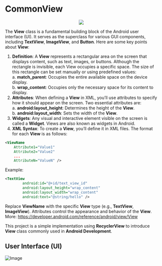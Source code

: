 # CommonView
<p align="center">
  <img src="https://github.com/user-attachments/assets/4f4147c8-bba7-469c-936f-dd6ba203331b">
</p>

The **View** class is a fundamental building block of the Android user interface (UI). It serves as the superclass for various GUI components, including **TextView**, **ImageView**, and **Button**. Here are some key points about **View**:

1. **Definition**: A **View** represents a rectangular area on the screen that displays content, such as text, images, or buttons. Although the rectangle is invisible, each View occupies a specific space. The size of this rectangle can be set manually or using predefined values: <br>
a. **match_parent**: Occupies the entire available space on the device display. <br>
b. **wrap_content**: Occupies only the necessary space for its content to display. <br>
2. **Attributes**: When defining a **View** in XML, you’ll use attributes to specify how it should appear on the screen. Two essential attributes are: <br>
a. **android:layout_height**: Determines the height of the **View**. <br>
b. **android:layout_width**: Sets the width of the **View**. <br>
3. **Widgets**: Any visual and interactive element visible on the screen is called a **Widget**. Views are also known as widgets in Android.
4. **XML Syntax**: To create a **View**, you’ll define it in XML files. The format for each **View** is as follows:

```XML
<ViewName
    Attribute1="Value1"
    Attribute2="Value2"
    ...
    AttributeN="ValueN" />
```

Example:
```XML
<TextView
        android:id="@+id/text_view_id"
        android:layout_height="wrap_content"
        android:layout_width="wrap_content"
        android:text="@string/hello" />
```
Replace **ViewName** with the specific **View** type (e.g., **TextView**, **ImageView**). Attributes control the appearance and behavior of the **View**. <br>
More: https://developer.android.com/reference/android/view/View

This project is a simple implementation using **RecyclerView** to introduce **View** class commonly used in **Android Development**.

## User Interface (UI)
![Image](https://github.com/user-attachments/assets/813a79f6-af23-4df3-ad42-e05a459e1e83)
